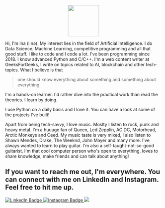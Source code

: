 <div id="header" align="center"><img src="https://media.giphy.com/media/uB86ZyWQsnFSGYe2sA/giphy.gif" width=100/></div>

Hi, I'm Ina (iːnə). My interest lies in the field of Artificial Intelligence. I do Data Science, Machine Learning, competitive programming and all that good stuff.  I like to code and I code a lot. I've been programming since 2018. I know advanced Python and C/C++. I'm a web content writer at GeeksForGeeks, I write on topics related to AI, blockchain and other tech-topics. What I believe is that 
> one should know everything about something and something about everything. 


I'm a hands-on learner. I'd rather dive into the practical work than read the theories. I learn by doing.

I use Python on a daily basis and I love it. You can have a look at some of the projects I've built! 

Apart from being tech-savvy, I love music. Moslty I listen to rock, punk and heavy metal. I'm a huuuge fan of Queen, Led Zepplin, AC DC, Motorhead, Arctic Monkeys and Ceed. My music taste is very mixed, I also listen to Shawn Mendes, Drake, The Weeknd, John Mayer and many more. I've always wanted to learn to play guitar. I'm also a self-taught-not-so-good guitarist. I'm that cool computer person who's open to everything, loves to share knowledge, make friends and can talk about anything! 



## If you want to reach me out, I'm everywhere. You can connect with me on LinkedIn and Instagram. Feel free to hit me up. 
<div id="badges">

<a href="https://www.linkedin.com/in/ina-zehra-6b7369222/">
  <img src="https://img.shields.io/badge/LinkedIn-blue?style=for-the-badge&logo=LinkedIn" alt="LinkedIn Badge"/>
  </a>
<a href ="https://www.instagram.com/zehraina/">
  <img src="https://img.shields.io/badge/Instagram-red?logo=Instagram&logoColor=white&style=for-the-badge" alt="Instagram Badge"/> 
  </a>
<a href="https://open.spotify.com/playlist/7IE8was2Hjiipf370w0mdG?si=40862a004f6540f4"
   <img src="https://img.shields.io/badge/Spotify-green?logo=Spotify&logoColor=white&style=for-the-badge" alt="Spotify Badge"/>
<a href="https://open.spotify.com/playlist/7IE8was2Hjiipf370w0mdG?si=8e294593a04d4808">
  <img src="https://img.shields.io/badge/Spotify-brightgreen?logo=Spotify&logoColor=white&style=for-the-badge" />
  </a>
</div>

<!---
14
zehraina/zehraina is a ✨ special ✨ repository because its `README.md` (this file) appears on your GitHub profile.
15
You can click the Preview link to take a look at your changes.
16
--->
